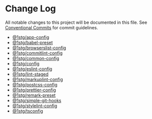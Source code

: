# Change Log

All notable changes to this project will be documented in this file.
See [Conventional Commits](https://conventionalcommits.org) for commit guidelines.

- [@1stg/app-config](./packages/app-config/CHANGELOG.md)
- [@1stg/babel-preset](./packages/babel-preset/CHANGELOG.md)
- [@1stg/browserslist-config](./packages/browserslist-config/CHANGELOG.md)
- [@1stg/commitlint-config](./packages/commitlint-config/CHANGELOG.md)
- [@1stg/common-config](./packages/common-config/CHANGELOG.md)
- [@1stg/config](./packages/config/CHANGELOG.md)
- [@1stg/eslint-config](./packages/eslint-config/CHANGELOG.md)
- [@1stg/lint-staged](./packages/lint-staged/CHANGELOG.md)
- [@1stg/markuplint-config](./packages/markuplint-config/CHANGELOG.md)
- [@1stg/postcss-config](./packages/postcss-config/CHANGELOG.md)
- [@1stg/prettier-config](./packages/prettier-config/CHANGELOG.md)
- [@1stg/remark-preset](./packages/remark-preset/CHANGELOG.md)
- [@1stg/simple-git-hooks](./packages/simple-git-hooks/CHANGELOG.md)
- [@1stg/stylelint-config](./packages/stylelint-config/CHANGELOG.md)
- [@1stg/tsconfig](./packages/tsconfig/CHANGELOG.md)
